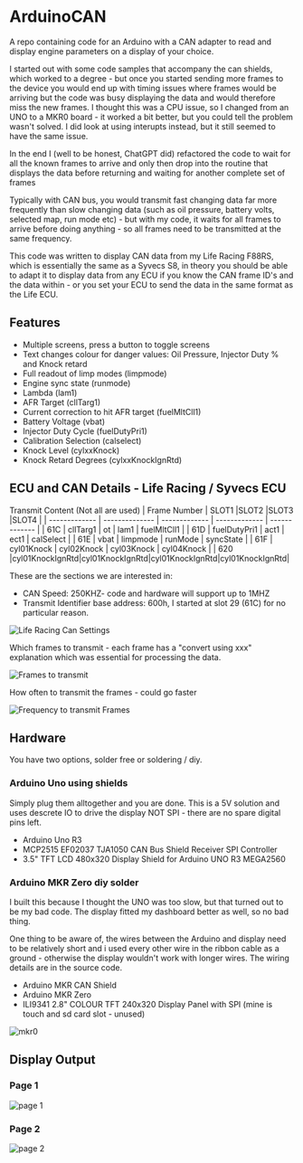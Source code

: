 # ArduinoCAN
A repo containing code for an Arduino with a CAN adapter to read and display engine parameters on a display of your choice.


I started out with some code samples that accompany the can shields, which worked to a degree - but once you started sending more frames to the device you would end up with timing issues where frames would be arriving but the code was busy displaying the data and would therefore miss the new frames.
I thought this was a CPU issue, so I changed from an UNO to a MKR0 board - it worked a bit better, but you could tell the problem wasn't solved.  I did look at using interupts instead, but it still seemed to have the same issue.

In the end I (well to be honest, ChatGPT did) refactored the code to wait for all the known frames to arrive and only then drop into the routine that displays the data before returning and waiting for another complete set of frames

Typically with CAN bus, you would transmit fast changing data far more frequently than slow changing data (such as oil pressure, battery volts, selected map, run mode etc) - but with my code, it waits for all frames to arrive before doing anything - so all frames need to be transmitted at the same frequency.

This code was written to display CAN data from my Life Racing F88RS, which is essentially the same as a Syvecs S8, in theory you should be able to adapt it to display data from any ECU if you know the CAN frame ID's and the data within - or you set your ECU to send the data in the same format as the Life ECU.

## Features
- Multiple screens, press a button to toggle screens
- Text changes colour for danger values: Oil Pressure, Injector Duty % and Knock retard
- Full readout of limp modes (limpmode)
- Engine sync state (runmode)
- Lambda (lam1)
- AFR Target (cllTarg1)
- Current correction to hit AFR target (fuelMltCll1)
- Battery Voltage (vbat)
- Injector Duty Cycle (fuelDutyPri1)
- Calibration Selection (calselect)
- Knock Level (cylxxKnock)
- Knock Retard Degrees (cylxxKnockIgnRtd)


## ECU and CAN Details - Life Racing / Syvecs ECU
Transmit Content (Not all are used)
| Frame Number  | SLOT1          |SLOT2           |SLOT3           |SLOT4           |
| ------------- | -------------- | -------------  | -------------  | -------------  |
| 61C           | cllTarg1       | ot             | lam1           | fuelMltCll1    |
| 61D           | fuelDutyPri1   | act1           | ect1           | calSelect      |
| 61E           | vbat           | limpmode       | runMode        | syncState      |
| 61F           | cyl01Knock     | cyl02Knock     | cyl03Knock     | cyl04Knock     |
| 620           |cyl01KnockIgnRtd|cyl01KnockIgnRtd|cyl01KnockIgnRtd|cyl01KnockIgnRtd|
                


These are the sections we are interested in:
- CAN Speed: 250KHZ- code and hardware will support up to 1MHZ
- Transmit Identifier base address: 600h, I started at slot 29 (61C) for no particular reason.

![Life Racing Can Settings](./docs/can-settings.png)

Which frames to transmit - each frame has a "convert using xxx" explanation which was essential for processing the data.

![Frames to transmit](./docs/can-frames.png)

How often to transmit the frames  - could go faster

![Frequency to transmit Frames](./docs/can-transmit-freq.png)


## Hardware

You have two options, solder free or soldering / diy.

### Arduino Uno using shields
Simply plug them alltogether and you are done.  This is a 5V solution and uses descrete IO to drive the display NOT SPI - there are no spare digital pins left.
- Arduino Uno R3
- MCP2515 EF02037 TJA1050 CAN Bus Shield Receiver SPI Controller 
- 3.5" TFT LCD 480x320 Display Shield for Arduino UNO R3 MEGA2560

### Arduino MKR Zero diy solder
I built this because I thought the UNO was too slow, but that turned out to be my bad code. The display fitted my dashboard better as well, so no bad thing.

One thing to be aware of, the wires between the Arduino and display need to be relatively short and i used every other wire in the ribbon cable as a ground - otherwise the display wouldn't work with longer wires. The wiring details are in the source code.

- Arduino MKR CAN Shield 
- Arduino MKR Zero
- ILI9341 2.8" COLOUR TFT 240x320 Display Panel with SPI   (mine is touch and sd card slot - unused)


![mkr0](./docs/uno-v-mkr-comparison.JPEG)

## Display Output
### Page 1

![page 1](./docs/can-page1.JPEG)

### Page 2

![page 2](./docs/can-page2.JPEG)
